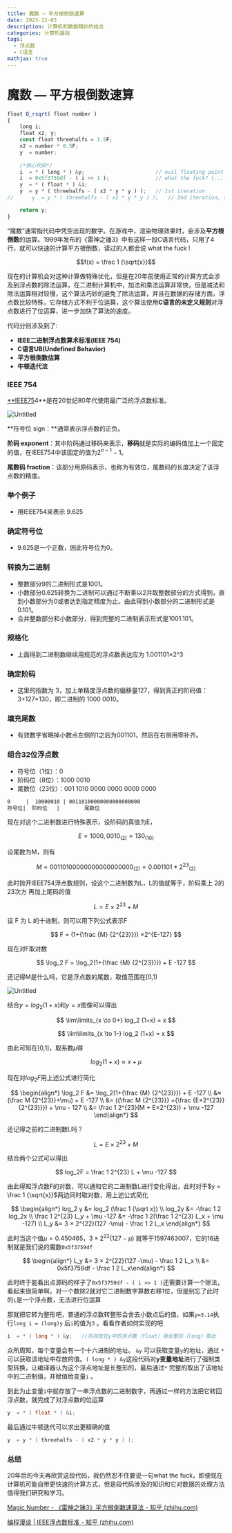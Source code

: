 ```yaml
---
title: 魔数 — 平方根倒数速算
date: 2023-12-03 
description: 计算机和数据精妙的结合
categories: 计算机基础
tags: 
  - 浮点数
  - C语言
mathjax: true
---
```

# 魔数 — 平方根倒数速算

```jsx
float Q_rsqrt( float number )
{
	long i;
	float x2, y;
	const float threehalfs = 1.5F;
	x2 = number * 0.5F;
	y  = number;
    
    /*核心代码*/
	i  = * ( long * ) &y;                       // evil floating point bit level hacking（对浮点数的邪恶位元hack）
	i  = 0x5f3759df - ( i >> 1 );               // what the fuck? (....why not 0x69696969?)
	y  = * ( float * ) &i;
	y  = y * ( threehalfs - ( x2 * y * y ) );   // 1st iteration 
//      y  = y * ( threehalfs - ( x2 * y * y ) );   // 2nd iteration, this can be removed

	return y;
}
```

“魔数”通常指代码中凭空出现的数字。在游戏中，渲染物理效果时，会涉及**平方根倒数**的运算。1999年发布的《雷神之锤3》中有这样一段C语言代码，只用了4行，就可以快速的计算平方根倒数，读过的人都会说 what the fuck !

$$f(x) = \frac 1 {\sqrt{x}}$$

现在的计算机会对这种计算做特殊优化，但是在20年前使用正常的计算方式会涉及到浮点数的除法运算，在二进制计算机中，加法和乘法运算非常快，但是减法和除法运算相对较慢，这个算法巧妙的避免了除法运算，并且在数据的存储方面，浮点数比较特殊，它存储方式不利于位运算，这个算法使用**C语言的未定义规则**对浮点数进行了位运算，进一步加快了算法的速度。

代码分别涉及到了:

- **IEEE二进制浮点数算术标准(IEEE 754)**
- **C语言UB(Undefined Behavior)**
- **平方根倒数估算**
- **牛顿迭代法**

### IEEE 754

[**IEEE75](https://zh.wikipedia.org/wiki/IEEE_754)4**是在20世纪80年代使用最广泛的浮点数标准。

![Untitled](/pic/%E9%AD%94%E6%95%B0%20%E2%80%94%20%E5%B9%B3%E6%96%B9%E6%A0%B9%E5%80%92%E6%95%B0%E9%80%9F%E7%AE%97%2065bd98cafbc04a898dcd8ce97833114a/Untitled.png)

**符号位 sign：**通常表示浮点数的正负。

**阶码 exponent**：其中阶码通过移码来表示，**移码**就是实际的编码值加上一个固定的值，在IEEE754中该固定的值为$2^{n-1}-1$。

**尾数码 fraction**：该部分用原码表示，也称为有效位，尾数码的长度决定了该浮点数的精度。

### 举个例子

- 用IEEE754来表示 9.625

### 确定符号位

- 9.625是一个正数，因此符号位为0。

### 转换为二进制

- 整数部分9的二进制形式是1001。
- 小数部分0.625转换为二进制可以通过不断乘以2并取整数部分的方式得到，直到小数部分为0或者达到指定精度为止。由此得到小数部分的二进制形式是0.101。
- 合并整数部分和小数部分，得到完整的二进制表示形式是1001.101。

### 规格化

- 上面得到二进制数继续用规范的浮点数表达应为 1.001101×2^3

### 确定阶码

- 这里的指数为 3，加上单精度浮点数的偏移量127，得到真正的阶码值：3+127=130，即二进制的 1000 0010。

### **填充尾数**

- 有效数字省略掉小数点左侧的1之后为001101，然后在右侧用零补齐。

### **组合32位浮点数**

- 符号位（1位）：0
- 阶码位（8位）：1000 0010
- 尾数位（23位）：001 1010 0000 0000 0000 0000

```latex
0     |  10000010 | 00110100000000000000000
符号位|  阶码位   |        尾数位
```

现在对这个二进制数进行特殊表示，设阶码的真值为E，

$$
E = 1000,0010_{(2)} = 130_{(10)}
$$

设尾数为M，则有

$$
M =001 1010 0000 0000 0000 0000_{(2)} = 0.001101 * {2^{23}}_{(2)}
$$

此时抛开IEEE754浮点数规则，设这个二进制数为L，L的值就等于，阶码乘上 2的23次方 再加上尾码的值

$$
L = E × 2^{23} +M
$$

设 F 为 L 的十进制，则可以用下列公式表示F

$$
F = (1+{\frac {M} {2^{23}}}) ×2^{E-127}
$$

现在对F取对数

$$
\log_2 F = \log_2(1+{\frac {M} {2^{23}}}) + E -127
$$

还记得M是什么吗，它是浮点数的尾数，取值范围在[0,1)

![Untitled](/pic/%E9%AD%94%E6%95%B0%20%E2%80%94%20%E5%B9%B3%E6%96%B9%E6%A0%B9%E5%80%92%E6%95%B0%E9%80%9F%E7%AE%97%2065bd98cafbc04a898dcd8ce97833114a/Untitled%201.png)

结合$y=log_2(1+x)$和$y = x$图像可以得出

$$
\lim\limits_{x \to 0+} log_2 (1+x) = x
$$

$$
\lim\limits_{x \to 1-} log_2 (1+x) = x
$$

由此可知在[0,1]，取系数$\mu$得

$$
log_2 (1+x) ≈ x + \mu
$$

现在对$log_2F$用上述公式进行简化

$$
\begin{align*} \log_2 F &= \log_2(1+{\frac {M} {2^{23}}}) + E -127 \\ &≈ (\frac M {2^{23}}+\mu) + E -127 \\ &= ({\frac M {2^{23}}} +{\frac {E×2^{23}} {2^{23}}}) + \mu - 127 \\ &= \frac 1 2^{23}(M + E×2^{23}) + \mu -127 \end{align*}
$$

还记得之前的二进制数L吗？

$$
L = E × 2^{23} +M
$$

结合两个公式可以得出

$$
log_2F = \frac 1 2^{23} L + \mu -127
$$

由此得知浮点数F的对数，可以通和它的二进制数L进行变化得出，此时对于$y = \frac 1 {\sqrt{x}}$两边同时取对数，用上述公式简化

$$
\begin{align*} log_2 y &= log_2 (\frac 1 {\sqrt x}) \\ log_2y &= -\frac 1 2 log_2x \\  \frac 1 2^{23} L_y + \mu -127 &= -\frac 1 2(\frac 1 2^{23} L_x + \mu -127)  \\ L_y &= 3 × 2^{22}(127 -\mu) - \frac 1 2 L_x  \end{align*}
$$

此时当这个值$\mu=0.450465$，$3 × 2^{22}(127 -\mu)$ 就等于1597463007，它的16进制就是我们说的魔数`0x5f3759df`

$$
\begin{align*} L_y &= 3 × 2^{22}(127 -\mu) - \frac 1 2 L_x \\ &= 0x5f3759df - \frac 1 2 L_x\end{align*}
$$

此时终于能看出点源码的样子了`0x5f3759df - ( i >> 1 )`还需要计算一个除法，看起来很简单啊，对一个数除2就对它二进制数字算数右移1位，但是别忘了此时的`i`是一个浮点数，无法进行位运算

那就把它转为整形吧，普通的浮点数转整形会舍去小数点后的值，如果`y=3.14`执行`long i = (long)y` 后`i`的值为`3` 。看看作者如何实现的吧

```c
i  = * ( long * ) &y;   //将存放在y中的浮点数（float）用长整形（long）取出
```

众所周知，每个变量会有一个十六进制的地址。 `&y` 可以获取变量`y`的地址，通过 `*` 可以获取该地址中存放的值。`( long * ) &y`这段代码对**y变量地址**进行了强制类型转换，让编译器认为这个浮点地址是长整形的，最后通过`*` 完整的取出了该地址中的二进制值，并赋值给变量`i` 。

到此为止变量`i`中就存放了一串浮点数的二进制数字，再通过一样的方法把它转回浮点数，就完成了对浮点数的位运算

```c
y  = * ( float * ) &i;
```

最后通过牛顿迭代可以求出更精确的值

```c
y  = y * ( threehalfs - ( x2 * y * y ) ); 
```

### 总结

20年后的今天再欣赏这段代码，我仍然忍不住要说一句what the fuck，即便现在计算机可能自带更快速的计算方式，但是段代码涉及的知识和它对数据的处理方法值得我们研究和学习。

[Magic Number - 《雷神之锤3》平方根倒数速算法 - 知乎 (zhihu.com)](https://zhuanlan.zhihu.com/p/445813662)

[编程漫谈 | IEEE浮点数标准 - 知乎 (zhihu.com)](https://zhuanlan.zhihu.com/p/690904795)